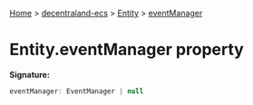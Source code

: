 [Home](./index) &gt; [decentraland-ecs](./decentraland-ecs.md) &gt; [Entity](./decentraland-ecs.entity.md) &gt; [eventManager](./decentraland-ecs.entity.eventmanager.md)

# Entity.eventManager property


**Signature:**
```javascript
eventManager: EventManager | null
```
